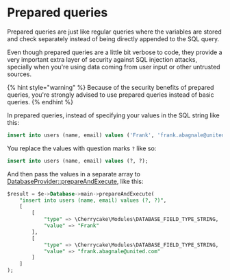 # Prepared queries

Prepared queries are just like regular queries where the variables are stored and check separately instead of being directly appended to the SQL query.

Even though prepared queries are a little bit verbose to code, they provide a very important extra layer of security against SQL injection attacks, specially when you're using data coming from user input or other untrusted sources.

{% hint style="warning" %}
Because of the security benefits of prepared queries, you're strongly advised to use prepared queries instead of basic queries.
{% endhint %}

In prepared queries, instead of specifying your values in the SQL string like this:

```sql
insert into users (name, email) values ('Frank', 'frank.abagnale@united.com');
```

You replace the values with question marks `?` like so:

```sql
insert into users (name, email) values (?, ?);
```

And then pass the values in a separate array to [DatabaseProvider::prepareAndExecute](../../reference/core-classes/databaseprovider/databaseprovider-methods.md#prepareandexecute), like this:

```sql
$result = $e->Database->main->prepareAndExecute(
    "insert into users (name, email) values (?, ?)",
    [
        [
            "type" => \Cherrycake\Modules\DATABASE_FIELD_TYPE_STRING,
            "value" => "Frank"
        ],
        [
            "type" => \Cherrycake\Modules\DATABASE_FIELD_TYPE_STRING,
            "value" => "frank.abagnale@united.com"
        ]
    ]
);
```

